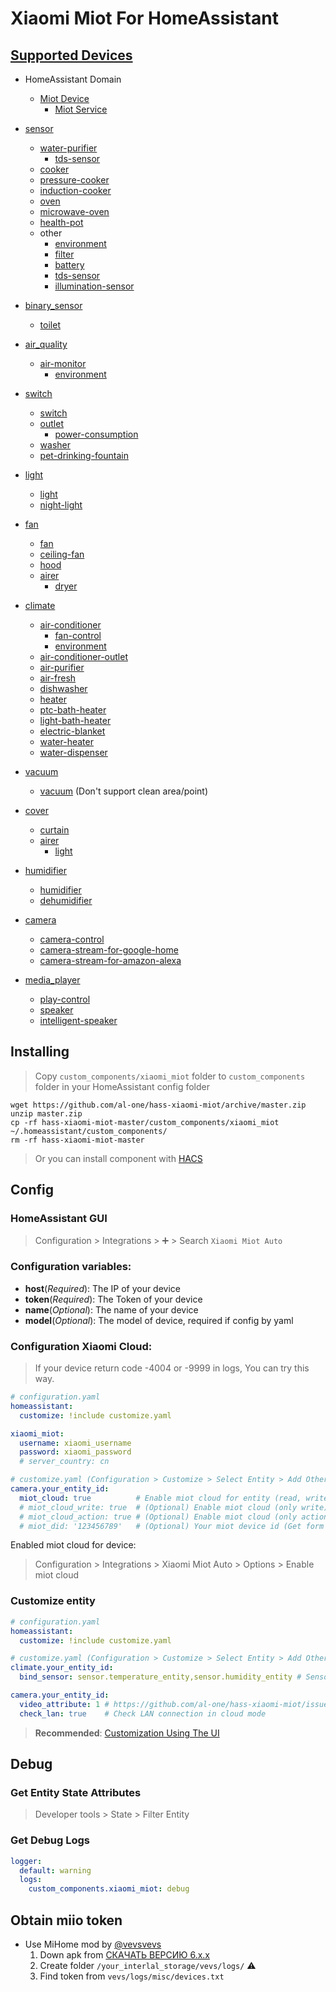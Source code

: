 # Xiaomi Miot For HomeAssistant

## [Supported Devices](https://github.com/al-one/hass-xiaomi-miot/issues/12)

- HomeAssistant Domain
    - [Miot Device](https://miot-spec.org/miot-spec-v2/spec/devices)
        - [Miot Service](https://miot-spec.org/miot-spec-v2/spec/services)

- [sensor](https://www.home-assistant.io/integrations/sensor)
    - [water-purifier](https://miot-spec.org/miot-spec-v2/spec/service?type=urn:miot-spec-v2:service:water-purifier:00007821)
        - [tds-sensor](https://miot-spec.org/miot-spec-v2/spec/service?type=urn:miot-spec-v2:service:tds-sensor:0000780D)
    - [cooker](https://miot-spec.org/miot-spec-v2/spec/service?type=urn:miot-spec-v2:device:cooker:0000A00B)
    - [pressure-cooker](https://miot-spec.org/miot-spec-v2/spec/service?type=urn:miot-spec-v2:device:pressure-cooker:0000A04B)
    - [induction-cooker](https://miot-spec.org/miot-spec-v2/spec/service?type=urn:miot-spec-v2:device:induction-cooker:0000A033)
    - [oven](https://miot-spec.org/miot-spec-v2/spec/service?type=urn:miot-spec-v2:service:oven:00007862)
    - [microwave-oven](https://miot-spec.org/miot-spec-v2/spec/service?type=urn:miot-spec-v2:service:microwave-oven:00007843)
    - [health-pot](https://miot-spec.org/miot-spec-v2/spec/service?type=urn:miot-spec-v2:service:health-pot:00007860)
    - other
        - [environment](https://miot-spec.org/miot-spec-v2/spec/service?type=urn:miot-spec-v2:service:environment:0000780A)
        - [filter](https://miot-spec.org/miot-spec-v2/spec/service?type=urn:miot-spec-v2:service:filter:0000780B)
        - [battery](https://miot-spec.org/miot-spec-v2/spec/service?type=urn:miot-spec-v2:service:battery:00007805)
        - [tds-sensor](https://miot-spec.org/miot-spec-v2/spec/service?type=urn:miot-spec-v2:service:tds-sensor:0000780D)
        - [illumination-sensor](https://miot-spec.org/miot-spec-v2/spec/service?type=urn:miot-spec-v2:service:illumination-sensor:0000783D)
- [binary_sensor](https://www.home-assistant.io/integrations/binary_sensor)
    - [toilet](https://miot-spec.org/miot-spec-v2/spec/service?type=urn:miot-spec-v2:service:toilet:00007877)
- [air_quality](https://www.home-assistant.io/integrations/air_quality)
    - [air-monitor](https://miot-spec.org/miot-spec-v2/spec/service?type=urn:miot-spec-v2:device:air-monitor:0000A008)
        - [environment](https://miot-spec.org/miot-spec-v2/spec/service?type=urn:miot-spec-v2:service:environment:0000780A)
- [switch](https://www.home-assistant.io/integrations/switch)
    - [switch](https://miot-spec.org/miot-spec-v2/spec/service?type=urn:miot-spec-v2:service:switch:0000780C)
    - [outlet](https://miot-spec.org/miot-spec-v2/spec/service?type=urn:miot-spec-v2:service:switch:0000780C)
        - [power-consumption](https://miot-spec.org/miot-spec-v2/spec/service?type=urn:miot-spec-v2:service:power-consumption:0000780E)
    - [washer](https://miot-spec.org/miot-spec-v2/spec/service?type=urn:miot-spec-v2:service:washer:00007834)
    - [pet-drinking-fountain](https://miot-spec.org/miot-spec-v2/spec/service?type=urn:miot-spec-v2:service:pet-drinking-fountain:00007850)
- [light](https://www.home-assistant.io/integrations/light)
    - [light](https://miot-spec.org/miot-spec-v2/spec/service?type=urn:miot-spec-v2:service:light:0000A001)
    - [night-light](https://miot-spec.org/miot-spec-v2/spec/service?type=urn:miot-spec-v2:service:night-light:00007883)
- [fan](https://www.home-assistant.io/integrations/fan)
    - [fan](https://miot-spec.org/miot-spec-v2/spec/service?type=urn:miot-spec-v2:service:fan:00007808)
    - [ceiling-fan](https://miot-spec.org/miot-spec-v2/spec/service?type=urn:miot-spec-v2:service:ceiling-fan:00007849)
    - [hood](https://miot-spec.org/miot-spec-v2/spec/service?type=urn:miot-spec-v2:service:hood:0000782B)
    - [airer](https://miot-spec.org/miot-spec-v2/spec/service?type=urn:miot-spec-v2:service:airer:00007817)
        - [dryer](https://miot-spec.org/miot-spec-v2/spec/service?type=urn:miot-spec-v2:service:dryer:00007895)
- [climate](https://www.home-assistant.io/integrations/climate)
    - [air-conditioner](https://miot-spec.org/miot-spec-v2/spec/service?type=urn:miot-spec-v2:service:air-conditioner:0000780F)
        - [fan-control](https://miot-spec.org/miot-spec-v2/spec/service?type=urn:miot-spec-v2:service:fan-control:00007809)
        - [environment](https://miot-spec.org/miot-spec-v2/spec/service?type=urn:miot-spec-v2:service:environment:0000780A)
    - [air-conditioner-outlet](https://miot-spec.org/miot-spec-v2/spec/service?type=urn:miot-spec-v2:service:air-condition-outlet:000078A3)
    - [air-purifier](https://miot-spec.org/miot-spec-v2/spec/service?type=urn:miot-spec-v2:device:air-purifier:0000A007)
    - [air-fresh](https://miot-spec.org/miot-spec-v2/spec/service?type=urn:miot-spec-v2:service:air-fresh:00007822)
    - [dishwasher](https://miot-spec.org/miot-spec-v2/spec/service?type=urn:miot-spec-v2:service:dishwasher:0000784D)
    - [heater](https://miot-spec.org/miot-spec-v2/spec/service?type=urn:miot-spec-v2:device:heater:0000A01A)
    - [ptc-bath-heater](https://miot-spec.org/miot-spec-v2/spec/service?type=urn:miot-spec-v2:service:ptc-bath-heater:0000783B)
    - [light-bath-heater](https://miot-spec.org/miot-spec-v2/spec/service?type=urn:miot-spec-v2:service:light-bath-heater:0000783A)
    - [electric-blanket](https://miot-spec.org/miot-spec-v2/spec/service?type=urn:miot-spec-v2:service:electric-blanket:00007844)
    - [water-heater](https://miot-spec.org/miot-spec-v2/spec/service?type=urn:miot-spec-v2:service:water-heater:0000783E)
    - [water-dispenser](https://miot-spec.org/miot-spec-v2/spec/service?type=urn:miot-spec-v2:service:water-dispenser:00007891)
- [vacuum](https://www.home-assistant.io/integrations/vacuum)
    - [vacuum](https://miot-spec.org/miot-spec-v2/spec/service?type=urn:miot-spec-v2:service:vacuum:00007810) (Don't support clean area/point)
- [cover](https://www.home-assistant.io/integrations/cover)
    - [curtain](https://miot-spec.org/miot-spec-v2/spec/service?type=urn:miot-spec-v2:service:curtain:00007816)
    - [airer](https://miot-spec.org/miot-spec-v2/spec/service?type=urn:miot-spec-v2:service:airer:00007817)
        - [light](https://miot-spec.org/miot-spec-v2/spec/service?type=urn:miot-spec-v2:service:light:00007802)
- [humidifier](https://www.home-assistant.io/integrations/humidifier)
    - [humidifier](https://miot-spec.org/miot-spec-v2/spec/service?type=urn:miot-spec-v2:device:humidifier:0000A00E)
    - [dehumidifier](https://miot-spec.org/miot-spec-v2/spec/service?type=urn:miot-spec-v2:device:dehumidifier:0000A02D)
- [camera](https://www.home-assistant.io/integrations/camera)
    - [camera-control](https://miot-spec.org/miot-spec-v2/spec/service?type=urn:miot-spec-v2:service:camera-control:0000782F)
    - [camera-stream-for-google-home](https://miot-spec.org/miot-spec-v2/spec/service?type=urn:miot-spec-v2:service:camera-stream-for-google-home:00007831)
    - [camera-stream-for-amazon-alexa](https://miot-spec.org/miot-spec-v2/spec/service?type=urn:miot-spec-v2:service:camera-stream-for-amazon-alexa:00007830)
- [media_player](https://www.home-assistant.io/integrations/media_player)
    - [play-control](https://miot-spec.org/miot-spec-v2/spec/service?type=urn:miot-spec-v2:service:play-control:0000781D)
    - [speaker](https://miot-spec.org/miot-spec-v2/spec/service?type=urn:miot-spec-v2:service:speaker:0000781C)
    - [intelligent-speaker](https://miot-spec.org/miot-spec-v2/spec/service?type=urn:miot-spec-v2:service:intelligent-speaker:0000789B)


## Installing

> Copy `custom_components/xiaomi_miot` folder to `custom_components` folder in your HomeAssistant config folder

```shell
wget https://github.com/al-one/hass-xiaomi-miot/archive/master.zip
unzip master.zip
cp -rf hass-xiaomi-miot-master/custom_components/xiaomi_miot ~/.homeassistant/custom_components/
rm -rf hass-xiaomi-miot-master
```

> Or you can install component with [HACS](https://hacs.xyz)


## Config

### HomeAssistant GUI

> Configuration > Integrations > ➕ > Search `Xiaomi Miot Auto`


### Configuration variables:

- **host**(*Required*): The IP of your device
- **token**(*Required*): The Token of your device
- **name**(*Optional*): The name of your device
- **model**(*Optional*): The model of device, required if config by yaml


### Configuration Xiaomi Cloud:

> If your device return code -4004 or -9999 in logs, You can try this way.

```yaml
# configuration.yaml
homeassistant:
  customize: !include customize.yaml

xiaomi_miot:
  username: xiaomi_username
  password: xiaomi_password
  # server_country: cn

# customize.yaml (Configuration > Customize > Select Entity > Add Other Attribute)
camera.your_entity_id:
  miot_cloud: true          # Enable miot cloud for entity (read, write, action)
  # miot_cloud_write: true  # (Optional) Enable miot cloud (only write)
  # miot_cloud_action: true # (Optional) Enable miot cloud (only action)
  # miot_did: '123456789'   # (Optional) Your miot device id (Get form cloud if empty)
```

Enabled miot cloud for device:

> Configuration > Integrations > Xiaomi Miot Auto > Options > Enable miot cloud


### Customize entity

```yaml
# configuration.yaml
homeassistant:
  customize: !include customize.yaml

# customize.yaml (Configuration > Customize > Select Entity > Add Other Attribute)
climate.your_entity_id:
  bind_sensor: sensor.temperature_entity,sensor.humidity_entity # Sensor entities

camera.your_entity_id:
  video_attribute: 1 # https://github.com/al-one/hass-xiaomi-miot/issues/11#issuecomment-773054167
  check_lan: true    # Check LAN connection in cloud mode
```

> **Recommended**: [Customization Using The UI](https://www.home-assistant.io/docs/configuration/customizing-devices/#customization-using-the-ui)


## Debug

### Get Entity State Attributes

> Developer tools > State > Filter Entity

### Get Debug Logs

```yaml
logger:
  default: warning
  logs:
    custom_components.xiaomi_miot: debug
```


## Obtain miio token

- Use MiHome mod by [@vevsvevs](https://github.com/custom-components/ble_monitor/issues/7#issuecomment-595874419)
  1. Down apk from [СКАЧАТЬ ВЕРСИЮ 6.x.x](https://www.kapiba.ru/2017/11/mi-home.html)
  2. Create folder `/your_interlal_storage/vevs/logs/` ⚠️
  3. Find token from `vevs/logs/misc/devices.txt`
